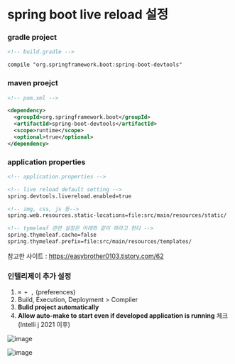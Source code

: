 # spring boot live reload 설정



### gradle project

```xml
<!-- build.gradle -->

compile "org.springframework.boot:spring-boot-devtools"
```



### maven proejct

```xml
<!-- pom.xml -->

<dependency>
  <groupId>org.springframework.boot</groupId>
  <artifactId>spring-boot-devtools</artifactId>
  <scope>runtime</scope>
  <optional>true</optional>
</dependency>
```



### application properties

```xml
<!-- application.properties -->

<!-- live reload default setting -->
spring.devtools.livereload.enabled=true

<!-- img, css, js 등-->
spring.web.resources.static-locations=file:src/main/resources/static/

<!-- tymeleaf 관련 설정은 아래와 같이 하라고 한다 -->
spring.thymeleaf.cache=false
spring.thymeleaf.prefix=file:src/main/resources/templates/
```

참고한 사이트 : https://easybrother0103.tistory.com/62



### 인텔리제이 추가 설정

1. `⌘ + ,` (preferences)
2. Build, Execution, Deployment > Compiler
3. **Bulid project automatically**
3. **Allow auto-make to start even if developed application is running** 체크 (Intelli j 2021 이후)

![image](https://user-images.githubusercontent.com/52594760/151317302-185ac387-7f6e-4c35-91ee-f7eef9f9536f.png)

![image](https://user-images.githubusercontent.com/52594760/151324376-8f3c93d3-9153-4a01-a2e1-c1799391f2eb.png)